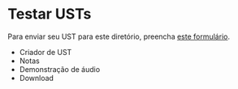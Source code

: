 # Testar USTs

Para enviar seu UST para este diretório, preencha [este formulário]().

- Criador de UST
- Notas
- Demonstração de áudio
- Download